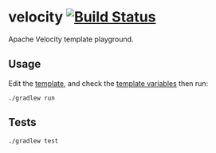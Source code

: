 # velocity [![Build Status](https://travis-ci.org/garriguv/velocity.svg?branch=master)](https://travis-ci.org/garriguv/velocity)

Apache Velocity template playground.

## Usage

Edit the [template], and check the [template variables] then run:

    ./gradlew run

## Tests

    ./gradlew test

[template]: https://github.com/garriguv/velocity/blob/master/src/main/resources/spec.vm
[template variables]: https://github.com/garriguv/velocity/blob/master/src/main/java/Main.java#L11
